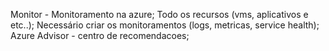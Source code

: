 Monitor - Monitoramento na azure;
Todo os recursos (vms, aplicativos e etc..);
Necessário criar os monitoramentos (logs, metricas, service health);
Azure Advisor - centro de recomendacoes;
